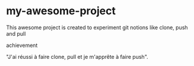 # my-awesome-project
This awesome project is created to experiment git notions like clone, push and pull

achievement 

 "J'ai réussi à faire clone, pull et je m'apprête à faire push".